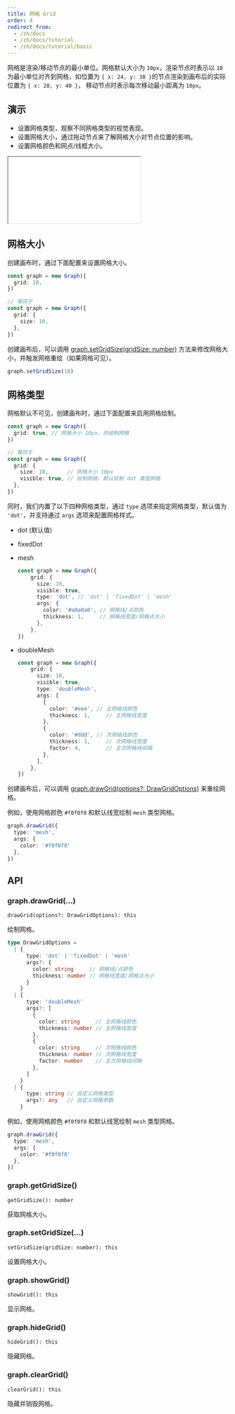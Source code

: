 ```yaml
---
title: 网格 Grid
order: 4
redirect_from:
  - /zh/docs
  - /zh/docs/tutorial
  - /zh/docs/tutorial/basic
---
```


网格是渲染/移动节点的最小单位。网格默认大小为 `10px`，渲染节点时表示以 `10` 为最小单位对齐到网格，如位置为 `{ x: 24, y: 38 }`的节点渲染到画布后的实际位置为 `{ x: 20, y: 40 }`， 移动节点时表示每次移动最小距离为 `10px`。

## 演示

- 设置网格类型，观察不同网格类型的视觉表现。
- 设置网格大小，通过拖动节点来了解网格大小对节点位置的影响。
- 设置网格颜色和网点/线框大小。

<iframe src="/demos/tutorial/basic/grid/playground"></iframe>

## 网格大小

创建画布时，通过下面配置来设置网格大小。

```ts
const graph = new Graph({
  grid: 10,
})

// 等同于
const graph = new Graph({
  grid: {
    size: 10,
  },
})
```

创建画布后，可以调用 [graph.setGridSize(gridSize: number)](#graphsetgridsizegridsize-number) 方法来修改网格大小，并触发网格重绘（如果网格可见）。

```ts
graph.setGridSize(10)
```

## 网格类型

网格默认不可见，创建画布时，通过下面配置来启用网格绘制。

```ts
const graph = new Graph({
  grid: true, // 网格大小 10px，并绘制网格
})

// 等同于
const graph = new Graph({
  grid: {
    size: 10,      // 网格大小 10px
    visible: true, // 绘制网格，默认绘制 dot 类型网格
  },
})
```

同时，我们内置了以下四种网格类型，通过 `type` 选项来指定网格类型，默认值为 `'dot'`，并支持通过 `args` 选项来配置网格样式。

- dot (默认值)
- fixedDot
- mesh

  ```ts
  const graph = new Graph({
      grid: {
        size: 10,
        visible: true,
        type: 'dot', // 'dot' | 'fixedDot' | 'mesh'
        args: { 
          color: '#a0a0a0', // 网格线/点颜色
          thickness: 1,     // 网格线宽度/网格点大小
        },
      },
  })
  ```

- doubleMesh

  ```ts
  const graph = new Graph({
      grid: {
        size: 10,
        visible: true,
        type: 'doubleMesh',
        args: [
          { 
            color: '#eee', // 主网格线颜色
            thickness: 1,     // 主网格线宽度
          },
          { 
            color: '#ddd', // 次网格线颜色
            thickness: 1,     // 次网格线宽度
            factor: 4,        // 主次网格线间隔
          },
        ],
      },
  })
  ```

创建画布后，可以调用 [graph.drawGrid(options?: DrawGridOptions)](#graphdrawgridoptions-drawgridoptions) 来重绘网格。

例如，使用网格颜色 `#f0f0f0` 和默认线宽绘制 `mesh` 类型网格。

```ts
graph.drawGrid({
  type: 'mesh',
  args: {
    color: '#f0f0f0'
  },
})
```

## API

### graph.drawGrid(...)

```sign
drawGrid(options?: DrawGridOptions): this
```

绘制网格。

```ts
type DrawGridOptions = 
  | {
      type: 'dot' | 'fixedDot' | 'mesh'
      args?: {
        color: string     // 网格线/点颜色
        thickness: number // 网格线宽度/网格点大小
      }
    }
  | {
      type: 'doubleMesh'
      args?: [
        {
          color: string     // 主网格线颜色
          thickness: number // 主网格线宽度
        },
        {
          color: string     // 次网格线颜色
          thickness: number // 次网格线宽度
          factor: number    // 主次网格线间隔
        },
      ]
    }  
  | {
      type: string // 自定义网格类型
      args?: any   // 自定义网格参数 
    }
```

例如，使用网格颜色 `#f0f0f0` 和默认线宽绘制 `mesh` 类型网格。

```ts
graph.drawGrid({
  type: 'mesh',
  args: {
    color: '#f0f0f0'
  },
})
```

### graph.getGridSize()

```sign
getGridSize(): number
```

获取网格大小。

### graph.setGridSize(...)

```sign
setGridSize(gridSize: number): this
```

设置网格大小。

### graph.showGrid()

```sign
showGrid(): this
```

显示网格。

### graph.hideGrid()

```sign
hideGrid(): this
```

隐藏网格。

### graph.clearGrid()

```sign
clearGrid(): this
```

隐藏并销毁网格。
